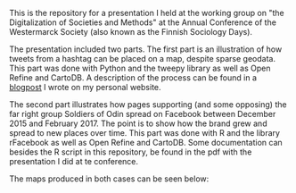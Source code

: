 This is the repository for a presentation I held at the working group on "the Digitalization of Societies and Methods" at the Annual Conference of the  Westermarck Society (also known as the Finnish Sociology Days).

The presentation included two parts. The first part is an illustration of how tweets from a hashtag can be placed on a map, despite sparse geodata. This part was done with Python and the tweepy library as well as Open Refine and CartoDB. A description of the process can be found in a [blogpost](https://mikaelbrunila.fi) I wrote on my personal website.

The second part illustrates how pages supporting (and some opposing) the far right group Soldiers of Odin spread on Facebook between December 2015 and February 2017. The point is to show how the brand grew and spread to new places over time. This part was done with R and the library rFacebook as well as Open Refine and CartoDB. Some documentation can besides the R script in this repository, be found in the pdf with the presentation I did at te conference.

The maps produced in both cases can be seen below:
